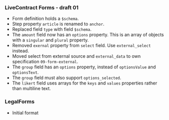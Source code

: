### LiveContract Forms - draft 01

* Form definition holds a `$schema`.
* Step property `article` is renamed to `anchor`.
* Replaced field `type` with field `$schema`.
* The `amount` field now has an `options` property. This is an array of objects with a `singular` and `plural` property.
* Removed `exernal` property from `select` field. Use `external_select` instead.
* Moved select from external source and `external_data` to own specification `09-form-external`.
* The `group` field has an `options` property, instead of `optionsValue` and `optionsText`.
* The `group` field must also support `options_selected`.
* The `likert` field uses arrays for the `keys` and `values` properties rather than multiline text.


### LegalForms

* Initial format
